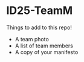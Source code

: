 # ID25-TeamM

Things to add to this repo!
- A team photo
- A list of team members
- A copy of your manifesto
